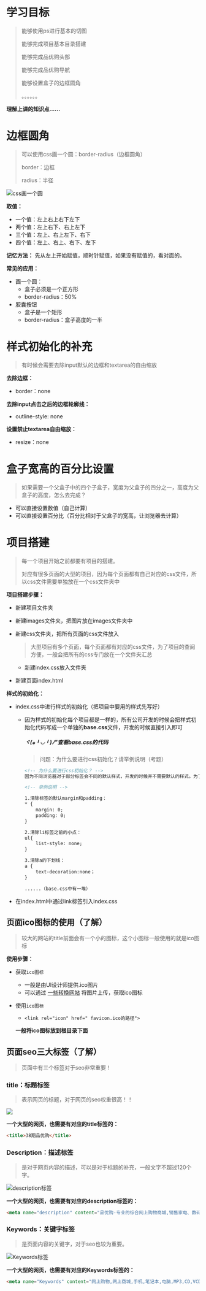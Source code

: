 # 学习目标

> 能够使用ps进行基本的切图
>
> 能够完成项目基本目录搭建
>
> 能够完成品优购头部
>
> 能够完成品优购导航
>
> 能够设置盒子的边框圆角
>
> 。。。。。。



**理解上课的知识点......**



# 边框圆角

> 可以使用css画一个圆：border-radius（边框圆角）
>
> border：边框
>
> radius：半径

![css画一个圆](mdImg/css画一个圆.png)

**取值：**

- 一个值：左上右上右下左下
- 两个值：左上右下、右上左下
- 三个值：左上、右上左下、右下
- 四个值：左上、右上、右下、左下

**记忆方法：** 先从左上开始赋值，顺时针赋值，如果没有赋值的，看对面的。

**常见的应用：**

- 画一个圆：
  - 盒子必须是一个正方形
  - border-radius：50%
- 胶囊按钮
  - 盒子是一个矩形
  - border-radius：盒子高度的一半



# 样式初始化的补充

>有时候会需要去除input默认的边框和textarea的自由缩放

**去除边框：**

- border：none

**去除input点击之后的边框轮廓线：**

- outline-style: none

**设置禁止textarea自由缩放：**

- resize：none



# 盒子宽高的百分比设置

> 如果需要一个父盒子中的四个子盒子，宽度为父盒子的四分之一，高度为父盒子的高度，怎么去完成？

- 可以直接设置数值（自己计算）
- 可以直接设置百分比（百分比相对于父盒子的宽高，让浏览器去计算）



# 项目搭建

> 每一个项目开始之前都要有项目的搭建。
>
> 对应有很多页面的大型的项目，因为每个页面都有自己对应的css文件，所以css文件需要单独放在一个css文件夹中

**项目搭建步骤：**

- 新建项目文件夹

- 新建images文件夹，把图片放在images文件夹中

- 新建css文件夹，把所有页面的css文件放入

  > 大型项目有多个页面，每个页面都有对应的css文件，为了项目的查阅方便，一般会把所有的css专门放在一个文件夹汇总

  - 新建index.css放入文件夹

- 新建页面index.html

**样式的初始化：**

- index.css中进行样式的初始化（把项目中要用的样式先写好）

  - 因为样式的初始化每个项目都是一样的，所有公司开发的时候会把样式初始化代码写成一个单独的**base.css**文件，开发的时候直接引入即可

    ##### ヾ(๑╹◡╹)ﾉ"查看base.css的代码

    > 问题：为什么要进行css初始化？请举例说明（考题）

    ```html
    <!-- 为什么要进行css初始化？ -->
    因为不同浏览器对于部分标签会不同的默认样式，开发的时候并不需要默认的样式。为了在不同浏览器中展示的效果是一样的，我们一般在项目开始的时候去除浏览器默认的样式即：css的初始化，需要的时候自己设置样式即可。
    
    <!-- 举例说明 -->
    
    1.清除标签的默认margin和padding：
    * {
        margin: 0; 
        padding: 0;
    }
    
    2.清除li标签之前的小点：
    ul{
        list-style: none;
    }
    
    3.清除a的下划线：
    a {
        text-decoration:none；
    }
    
    ......（base.css中有一堆）
    ```

- 在index.html中通过link标签引入index.css



## 页面ico图标的使用（了解）

> 较大的网站的title前面会有一个小的图标，这个小图标一般使用的就是ico图标

**使用步骤：**

- 获取`ico图标`
  - 一般是由UI设计师提供.ico图片
  - 可以通过 [一些转换网站](http://www.bitbug.net/) 将图片上传，获取ico图标

- 使用`ico图标`

  -   `<link rel="icon" href=" favicon.ico的路径">` 

    **一般将ico图标放到根目录下面**

## 页面seo三大标签（了解）

> 页面中有三个标签对于seo非常重要！

### title：标题标签

> 表示网页的标题，对于网页的seo权重很高！！

![](mdImg/title标签.png)

**一个大型的网页，也需要有对应的title标签的：**

```html
<title>38期品优购</title>
```



### Description：描述标签

> 是对于网页内容的描述，可以是对于标题的补充，一般文字不超过120个字。

![description标签](mdImg/description标签.png)

**一个大型的网页，也需要有对应的description标签的：**

```html
<meta name="description" content="品优购-专业的综合网上购物商城,销售家电、数码通讯、电脑、家居百货、服装服饰、母婴、图书、食品等数万个品牌优质商品.便捷、诚信的服务，为您提供愉悦的网上购物体验!" />
```

### Keywords：关键字标签

> 是页面内容的关键字，对于seo也较为重要。

![Keywords标签](mdImg/Keywords标签.png)

**一个大型的网页，也需要有对应的Keywords标签的：**

```html
<meta name="Keywords" content="网上购物,网上商城,手机,笔记本,电脑,MP3,CD,VCD,DV,相机,数码,配件,手表,存储卡,品优购" />
```

